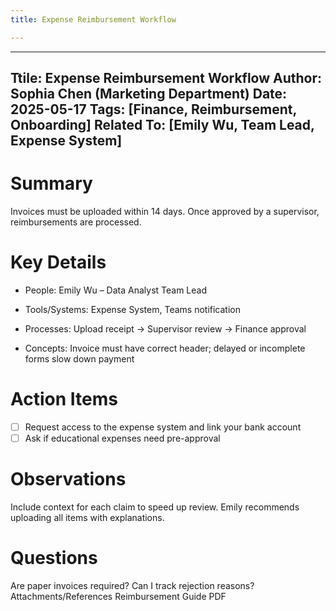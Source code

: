 ```yaml
---
title: Expense Reimbursement Workflow

---
```


---
Ttile: Expense Reimbursement Workflow
Author: Sophia Chen (Marketing Department)
Date: 2025-05-17
Tags: [Finance, Reimbursement, Onboarding]
Related To: [Emily Wu, Team Lead, Expense System]
---
# Summary
Invoices must be uploaded within 14 days. Once approved by a supervisor, reimbursements are processed.
# Key Details
- People: Emily Wu – Data Analyst Team Lead


- Tools/Systems: Expense System, Teams notification


- Processes: Upload receipt → Supervisor review → Finance approval


- Concepts: Invoice must have correct header; delayed or incomplete forms slow down payment
# Action Items
- [ ] Request access to the expense system and link your bank account
- [ ] Ask if educational expenses need pre-approval
# Observations
Include context for each claim to speed up review. Emily recommends uploading all items with explanations.
# Questions
Are paper invoices required? Can I track rejection reasons?
Attachments/References
Reimbursement Guide PDF
